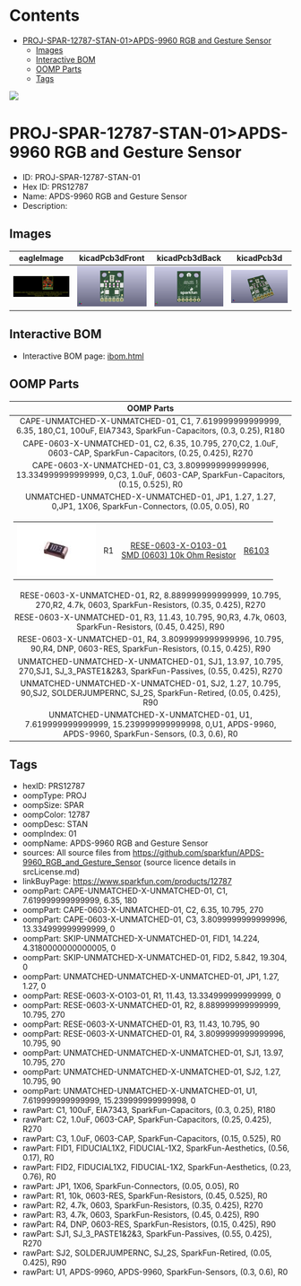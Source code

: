 



Contents
========

* [PROJ-SPAR-12787-STAN-01>APDS-9960 RGB and Gesture Sensor](#proj-spar-12787-stan-01apds-9960-rgb-and-gesture-sensor)
	* [Images](#images)
	* [Interactive BOM](#interactive-bom)
	* [OOMP Parts](#oomp-parts)
	* [Tags](#tags)
  
![][im]
# PROJ-SPAR-12787-STAN-01>APDS-9960 RGB and Gesture Sensor

- ID: PROJ-SPAR-12787-STAN-01
- Hex ID: PRS12787
- Name: APDS-9960 RGB and Gesture Sensor
- Description: 

## Images
  
  

|eagleImage|kicadPcb3dFront|kicadPcb3dBack|kicadPcb3d|
| :---: | :---: | :---: | :---: |
|[![eagleImage](eagleImage_140.png)](eagleImage_600.png)|[![kicadPcb3dFront](kicadPcb3dFront_140.png)](kicadPcb3dFront_600.png)|[![kicadPcb3dBack](kicadPcb3dBack_140.png)](kicadPcb3dBack_600.png)|[![kicadPcb3d](kicadPcb3d_140.png)](kicadPcb3d_600.png)|

## Interactive BOM

- Interactive BOM page: [ibom.html](kicad/bom/ibom.html)

## OOMP Parts
  

|OOMP Parts|
| :---: |
|CAPE-UNMATCHED-X-UNMATCHED-01, C1, 7.619999999999999, 6.35, 180,C1, 100uF, EIA7343, SparkFun-Capacitors, (0.3, 0.25), R180|
|CAPE-0603-X-UNMATCHED-01, C2, 6.35, 10.795, 270,C2, 1.0uF, 0603-CAP, SparkFun-Capacitors, (0.25, 0.425), R270|
|CAPE-0603-X-UNMATCHED-01, C3, 3.8099999999999996, 13.334999999999999, 0,C3, 1.0uF, 0603-CAP, SparkFun-Capacitors, (0.15, 0.525), R0|
|UNMATCHED-UNMATCHED-X-UNMATCHED-01, JP1, 1.27, 1.27, 0,JP1, 1X06, SparkFun-Connectors, (0.05, 0.05), R0|
|<table><tr><td>![RESE-0603-X-O103-01](https://raw.githubusercontent.com/oomlout/oomlout_OOMP_parts/main/RESE-0603-X-O103-01/image_140.jpg)</td><td> R1</td><td>[RESE-0603-X-O103-01<br>SMD (0603) 10k Ohm Resistor](https://github.com/oomlout/oomlout_OOMP_parts/tree/main/RESE-0603-X-O103-01/)</td><td>[R6103](https://github.com/oomlout/oomlout_OOMP_parts/tree/main/RESE-0603-X-O103-01/)</td></tr></table>|
|RESE-0603-X-UNMATCHED-01, R2, 8.889999999999999, 10.795, 270,R2, 4.7k, 0603, SparkFun-Resistors, (0.35, 0.425), R270|
|RESE-0603-X-UNMATCHED-01, R3, 11.43, 10.795, 90,R3, 4.7k, 0603, SparkFun-Resistors, (0.45, 0.425), R90|
|RESE-0603-X-UNMATCHED-01, R4, 3.8099999999999996, 10.795, 90,R4, DNP, 0603-RES, SparkFun-Resistors, (0.15, 0.425), R90|
|UNMATCHED-UNMATCHED-X-UNMATCHED-01, SJ1, 13.97, 10.795, 270,SJ1, SJ_3_PASTE1&2&3, SparkFun-Passives, (0.55, 0.425), R270|
|UNMATCHED-UNMATCHED-X-UNMATCHED-01, SJ2, 1.27, 10.795, 90,SJ2, SOLDERJUMPERNC, SJ_2S, SparkFun-Retired, (0.05, 0.425), R90|
|UNMATCHED-UNMATCHED-X-UNMATCHED-01, U1, 7.619999999999999, 15.239999999999998, 0,U1, APDS-9960, APDS-9960, SparkFun-Sensors, (0.3, 0.6), R0|

## Tags

- hexID: PRS12787
- oompType: PROJ
- oompSize: SPAR
- oompColor: 12787
- oompDesc: STAN
- oompIndex: 01
- oompName: APDS-9960 RGB and Gesture Sensor
- sources: All source files from https://github.com/sparkfun/APDS-9960_RGB_and_Gesture_Sensor (source licence details in srcLicense.md)
- linkBuyPage: https://www.sparkfun.com/products/12787
- oompPart: CAPE-UNMATCHED-X-UNMATCHED-01, C1, 7.619999999999999, 6.35, 180
- oompPart: CAPE-0603-X-UNMATCHED-01, C2, 6.35, 10.795, 270
- oompPart: CAPE-0603-X-UNMATCHED-01, C3, 3.8099999999999996, 13.334999999999999, 0
- oompPart: SKIP-UNMATCHED-X-UNMATCHED-01, FID1, 14.224, 4.3180000000000005, 0
- oompPart: SKIP-UNMATCHED-X-UNMATCHED-01, FID2, 5.842, 19.304, 0
- oompPart: UNMATCHED-UNMATCHED-X-UNMATCHED-01, JP1, 1.27, 1.27, 0
- oompPart: RESE-0603-X-O103-01, R1, 11.43, 13.334999999999999, 0
- oompPart: RESE-0603-X-UNMATCHED-01, R2, 8.889999999999999, 10.795, 270
- oompPart: RESE-0603-X-UNMATCHED-01, R3, 11.43, 10.795, 90
- oompPart: RESE-0603-X-UNMATCHED-01, R4, 3.8099999999999996, 10.795, 90
- oompPart: UNMATCHED-UNMATCHED-X-UNMATCHED-01, SJ1, 13.97, 10.795, 270
- oompPart: UNMATCHED-UNMATCHED-X-UNMATCHED-01, SJ2, 1.27, 10.795, 90
- oompPart: UNMATCHED-UNMATCHED-X-UNMATCHED-01, U1, 7.619999999999999, 15.239999999999998, 0
- rawPart: C1, 100uF, EIA7343, SparkFun-Capacitors, (0.3, 0.25), R180
- rawPart: C2, 1.0uF, 0603-CAP, SparkFun-Capacitors, (0.25, 0.425), R270
- rawPart: C3, 1.0uF, 0603-CAP, SparkFun-Capacitors, (0.15, 0.525), R0
- rawPart: FID1, FIDUCIAL1X2, FIDUCIAL-1X2, SparkFun-Aesthetics, (0.56, 0.17), R0
- rawPart: FID2, FIDUCIAL1X2, FIDUCIAL-1X2, SparkFun-Aesthetics, (0.23, 0.76), R0
- rawPart: JP1, 1X06, SparkFun-Connectors, (0.05, 0.05), R0
- rawPart: R1, 10k, 0603-RES, SparkFun-Resistors, (0.45, 0.525), R0
- rawPart: R2, 4.7k, 0603, SparkFun-Resistors, (0.35, 0.425), R270
- rawPart: R3, 4.7k, 0603, SparkFun-Resistors, (0.45, 0.425), R90
- rawPart: R4, DNP, 0603-RES, SparkFun-Resistors, (0.15, 0.425), R90
- rawPart: SJ1, SJ_3_PASTE1&2&3, SparkFun-Passives, (0.55, 0.425), R270
- rawPart: SJ2, SOLDERJUMPERNC, SJ_2S, SparkFun-Retired, (0.05, 0.425), R90
- rawPart: U1, APDS-9960, APDS-9960, SparkFun-Sensors, (0.3, 0.6), R0



[im]: kicadPcb3d_450.png
